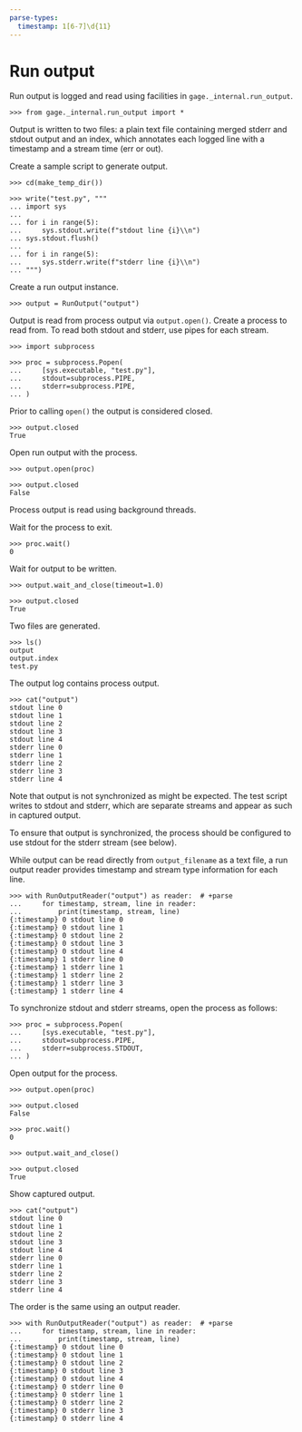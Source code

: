 ```yaml
---
parse-types:
  timestamp: 1[6-7]\d{11}
---
```


# Run output

Run output is logged and read using facilities in
`gage._internal.run_output`.

    >>> from gage._internal.run_output import *

Output is written to two files: a plain text file containing merged
stderr and stdout output and an index, which annotates each logged line
with a timestamp and a stream time (err or out).

Create a sample script to generate output.

    >>> cd(make_temp_dir())

    >>> write("test.py", """
    ... import sys
    ...
    ... for i in range(5):
    ...     sys.stdout.write(f"stdout line {i}\\n")
    ... sys.stdout.flush()
    ...
    ... for i in range(5):
    ...     sys.stderr.write(f"stderr line {i}\\n")
    ... """)

Create a run output instance.

    >>> output = RunOutput("output")

Output is read from process output via `output.open()`. Create a process
to read from. To read both stdout and stderr, use pipes for each stream.

    >>> import subprocess

    >>> proc = subprocess.Popen(
    ...     [sys.executable, "test.py"],
    ...     stdout=subprocess.PIPE,
    ...     stderr=subprocess.PIPE,
    ... )

Prior to calling `open()` the output is considered closed.

    >>> output.closed
    True

Open run output with the process.

    >>> output.open(proc)

    >>> output.closed
    False

Process output is read using background threads.

Wait for the process to exit.

    >>> proc.wait()
    0

Wait for output to be written.

    >>> output.wait_and_close(timeout=1.0)

    >>> output.closed
    True

Two files are generated.

    >>> ls()
    output
    output.index
    test.py

The output log contains process output.

    >>> cat("output")
    stdout line 0
    stdout line 1
    stdout line 2
    stdout line 3
    stdout line 4
    stderr line 0
    stderr line 1
    stderr line 2
    stderr line 3
    stderr line 4

Note that output is not synchronized as might be expected. The test
script writes to stdout and stderr, which are separate streams and
appear as such in captured output.

To ensure that output is synchronized, the process should be configured
to use stdout for the stderr stream (see below).

While output can be read directly from `output_filename` as a text file,
a run output reader provides timestamp and stream type information for
each line.

    >>> with RunOutputReader("output") as reader:  # +parse
    ...     for timestamp, stream, line in reader:
    ...         print(timestamp, stream, line)
    {:timestamp} 0 stdout line 0
    {:timestamp} 0 stdout line 1
    {:timestamp} 0 stdout line 2
    {:timestamp} 0 stdout line 3
    {:timestamp} 0 stdout line 4
    {:timestamp} 1 stderr line 0
    {:timestamp} 1 stderr line 1
    {:timestamp} 1 stderr line 2
    {:timestamp} 1 stderr line 3
    {:timestamp} 1 stderr line 4

To synchronize stdout and stderr streams, open the process as follows:

    >>> proc = subprocess.Popen(
    ...     [sys.executable, "test.py"],
    ...     stdout=subprocess.PIPE,
    ...     stderr=subprocess.STDOUT,
    ... )

Open output for the process.

    >>> output.open(proc)

    >>> output.closed
    False

    >>> proc.wait()
    0

    >>> output.wait_and_close()

    >>> output.closed
    True

Show captured output.

    >>> cat("output")
    stdout line 0
    stdout line 1
    stdout line 2
    stdout line 3
    stdout line 4
    stderr line 0
    stderr line 1
    stderr line 2
    stderr line 3
    stderr line 4

The order is the same using an output reader.

    >>> with RunOutputReader("output") as reader:  # +parse
    ...     for timestamp, stream, line in reader:
    ...         print(timestamp, stream, line)
    {:timestamp} 0 stdout line 0
    {:timestamp} 0 stdout line 1
    {:timestamp} 0 stdout line 2
    {:timestamp} 0 stdout line 3
    {:timestamp} 0 stdout line 4
    {:timestamp} 0 stderr line 0
    {:timestamp} 0 stderr line 1
    {:timestamp} 0 stderr line 2
    {:timestamp} 0 stderr line 3
    {:timestamp} 0 stderr line 4
